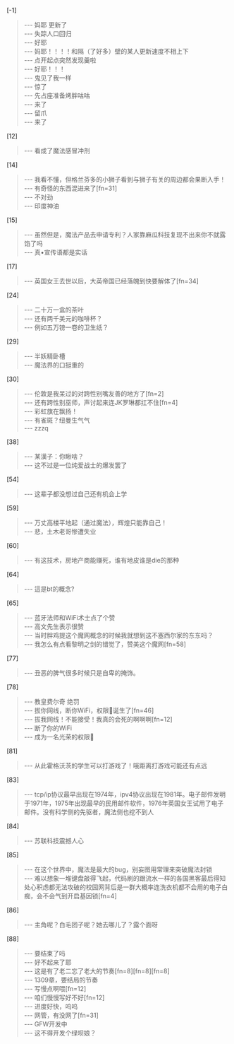 
[-1] 
>--- 妈耶 更新了<br>
>--- 失踪人口回归<br>
>--- 好耶<br>
>--- 妈耶！！！！和隔（了好多）壁的某人更新速度不相上下<br>
>--- 点开起点突然发现羹啦<br>
>--- 好耶！！！<br>
>--- 鬼见了我一样<br>
>--- 惊了<br>
>--- 先占座准备烤胖咕咕<br>
>--- 来了<br>
>--- 留爪<br>
>--- 来了<br>

[12] 
>--- 看成了魔法感冒冲剂<br>

[14] 
>--- 我看不懂，但格兰芬多的小狮子看到与狮子有关的周边都会果断入手！<br>
>--- 有奇怪的东西混进来了[fn=31]<br>
>--- 不对劲<br>
>--- 印度神油<br>

[15] 
>--- 虽然但是，魔法产品去申请专利？人家靠麻瓜科技复现不出来你不就露馅了吗<br>
>--- 真•宣传语都是实话<br>

[17] 
>--- 英国女王去世以后，大英帝国已经落魄到快要解体了[fn=34]<br>

[24] 
>--- 二十万一盒的茶叶<br>
>--- 还有两千美元的咖啡杯？<br>
>--- 例如五万镑一卷的卫生纸？<br>

[29] 
>--- 半妖精卧槽<br>
>--- 魔法界的口挺重的<br>

[30] 
>--- 伦敦是我呆过的对跨性别嘴友善的地方了[fn=2]<br>
>--- 还有跨性别巫师，声讨起来连JK罗琳都扛不住[fn=4]<br>
>--- 彩虹旗在飘扬！<br>
>--- 有雀斑？纽曼生气气<br>
>--- zzzq<br>

[38] 
>--- 某漢子：你瞅啥？<br>
>--- 这不过是一位纯爱战士的爆发罢了<br>

[54] 
>--- 这辈子都没想过自己还有机会上学<br>

[59] 
>--- 万丈高楼平地起（通过魔法），辉煌只能靠自己！<br>
>--- 悲，土木老哥惨遭失业<br>

[60] 
>--- 有这技术，房地产商能赚死，谁有地皮谁是die的那种<br>

[64] 
>--- 這是bt的概念?<br>

[65] 
>--- 蓝牙法师和WiFi术士点了个赞<br>
>--- 高文先生表示很赞<br>
>--- 当时胖鸡提这个魔网概念的时候我就想到这不塞西尔家的东东吗？<br>
>--- 我怎么有点看黎明之剑的错觉了，赞美这个魔网[fn=58]<br>

[77] 
>--- 丑恶的脾气很多时候只是自卑的掩饰。<br>

[78] 
>--- 教皇费尔奇 绝罚<br>
>--- 拔你网线，断你WiFi，权限🐶诞生了[fn=46]<br>
>--- 拔我网线！不能接受！我真的会死的啊啊啊[fn=12]<br>
>--- 断了你的WiFi<br>
>--- 成为一名光荣的权限🐶<br>

[81] 
>--- 从此霍格沃茨的学生可以打游戏了！哦距离打游戏可能还有点远<br>

[83] 
>--- tcp/ip协议最早出现在1974年，ipv4协议出现在1981年。电子邮件发明于1971年，1975年出现最早的民用邮件软件，1976年英国女王试用了电子邮件。没有科学侧的先驱者，魔法侧也挖不到人<br>

[84] 
>--- 苏联科技震撼人心<br>

[85] 
>--- 在这个世界中，魔法是最大的bug，别妄图用常理来突破魔法封锁<br>
>--- 难以想象一堆键盘敲得飞起，代码刷的跟流水一样的各国黑客最后得知处心积虑都无法攻破的校园网背后是一群大概率连洗衣机都不会用的电子白痴，会不会气到开启基因锁[fn=4]<br>

[86] 
>--- 主角呢？白毛团子呢？她去哪儿了？露个面呀<br>

[88] 
>--- 要结束了吗<br>
>--- 好不起来了耶<br>
>--- 这是有了老二忘了老大的节奏[fn=8][fn=8][fn=8]<br>
>--- 1309章，要结局的节奏<br>
>--- 写慢点啊喂[fn=12]<br>
>--- 咱们慢慢写好不好[fn=12]<br>
>--- 进度好快，呜呜<br>
>--- 网管，有没网了[fn=31]<br>
>--- GFW开发中<br>
>--- 这不得开发个绿坝娘？<br>
